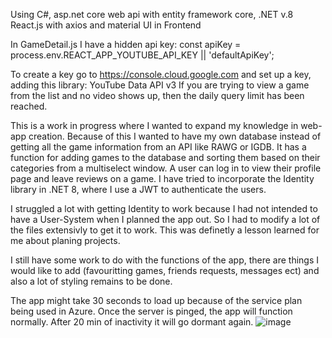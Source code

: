 Using C#, asp.net core web api with entity framework core, .NET v.8
React.js with axios and material UI in Frontend

In GameDetail.js I have a hidden api key: 
const apiKey = process.env.REACT_APP_YOUTUBE_API_KEY || 'defaultApiKey';

To create a key go to https://console.cloud.google.com and set up a key, adding this library:  YouTube Data API v3 
If you are trying to view a game from the list and no video shows up, then the daily query limit has been reached. 

This is a work in progress where I wanted to expand my knowledge in web-app creation. Because of this I wanted to have my own database instead of getting all the game information from an API like RAWG or IGDB.
It has a function for adding games to the database and sorting them based on their categories from a multiselect window. A user can log in to view their profile page and leave reviews on a game. 
I have tried to incorporate the Identity library in .NET 8, where I use a JWT to authenticate the users. 

I struggled a lot with getting Identity to work because I had not intended to have a User-System when I planned the app out. So I had to modify a lot of the files extensivly to get it to work. This was definetly a lesson learned for me about planing projects. 

I still have some work to do with the functions of the app, there are things I would like to add (favouritting games, friends requests, messages ect) and also a lot of styling remains to be done. 

The app might take 30 seconds to load up because of the service plan being used in Azure. Once the server is pinged, the app will function normally. After 20 min of inactivity it will go dormant again. 
![image](https://github.com/HansRisberg/GameReviewer-WebApp/assets/123938027/893199a0-7b0a-4f03-84f1-d40da1f988e4)
